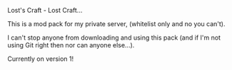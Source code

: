 Lost's Craft - Lost Craft...


This is a mod pack for my private server, (whitelist only and no you can't).

I can't stop anyone from downloading and using this pack (and if I'm not using Git right then nor can anyone else...).

Currently on version 1!